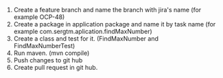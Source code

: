 1. Create a feature branch and name the branch with jira's name (for example OCP-48)
2. Create a package in application package and name it by task name (for example com.sergtm.aplication.findMaxNumber)
3. Create a class  and test for it. (FindMaxNumber and FindMaxNumberTest)
4. Run maven. (mvn compile)
5. Push changes to git hub
6. Create pull request in git hub.
